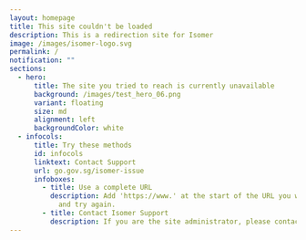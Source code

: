 ```yaml
---
layout: homepage
title: This site couldn't be loaded
description: This is a redirection site for Isomer
image: /images/isomer-logo.svg
permalink: /
notification: ""
sections:
  - hero:
      title: The site you tried to reach is currently unavailable
      background: /images/test_hero_06.png
      variant: floating
      size: md
      alignment: left
      backgroundColor: white
  - infocols:
      title: Try these methods
      id: infocols
      linktext: Contact Support
      url: go.gov.sg/isomer-issue
      infoboxes:
        - title: Use a complete URL
          description: Add 'https://www.' at the start of the URL you were trying to reach
            and try again.
        - title: Contact Isomer Support
          description: If you are the site administrator, please contact Isomer Support.
---
```

